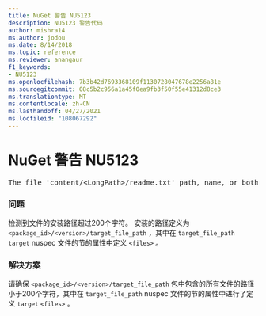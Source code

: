 ```yaml
---
title: NuGet 警告 NU5123
description: NU5123 警告代码
author: mishra14
ms.author: jodou
ms.date: 8/14/2018
ms.topic: reference
ms.reviewer: anangaur
f1_keywords:
- NU5123
ms.openlocfilehash: 7b3b42d7693368109f1130728047678e2256a81e
ms.sourcegitcommit: 08c5b2c956a1a45f0ea9fb3f50f55e41312d8ce3
ms.translationtype: MT
ms.contentlocale: zh-CN
ms.lasthandoff: 04/27/2021
ms.locfileid: "108067292"
---
```

# <a name="nuget-warning-nu5123"></a>NuGet 警告 NU5123
<pre>The file 'content/&lt;LongPath&gt;/readme.txt' path, name, or both are too long. Your package might not work without long file path support. Please shorten the file path or file name.</pre>

### <a name="issue"></a>问题

检测到文件的安装路径超过200个字符。 安装的路径定义为 `<package_id>/<version>/target_file_path` ，其中在 `target_file_path` `target` nuspec 文件的节的属性中定义 `<files>` 。


### <a name="solution"></a>解决方案

请确保 `<package_id>/<version>/target_file_path` 包中包含的所有文件的路径小于200个字符，其中在 `target_file_path` nuspec 文件的节的属性中进行了定义 `target` `<files>` 。

